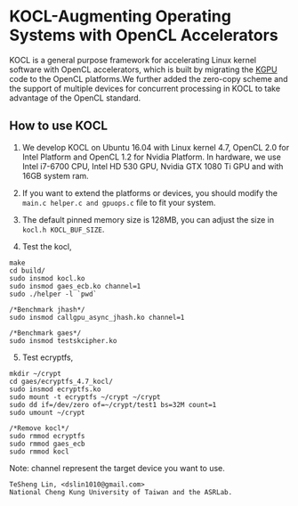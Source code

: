 # KOCL-Augmenting Operating Systems with OpenCL Accelerators

KOCL is a general purpose framework for accelerating Linux kernel software with OpenCL accelerators,
which is built by migrating the [KGPU](https://github.com/wbsun/kgpu) code to the OpenCL platforms.We further added the zero-copy 
scheme and the support of multiple devices for concurrent processing in KOCL to take advantage of the OpenCL standard. 


## How to use KOCL
1. We develop KOCL on Ubuntu 16.04 with Linux kernel 4.7, OpenCL 2.0 for Intel Platform and OpenCL 1.2 for Nvidia Platform.
In hardware, we use Intel i7-6700 CPU, Intel HD 530 GPU, Nvidia GTX 1080 Ti GPU and with 16GB system ram.

2. If you want to extend the platforms or devices, you should modify the `main.c helper.c and gpuops.c` file to fit your
system.

3. The default pinned memory size is 128MB, you can adjust the size in `kocl.h KOCL_BUF_SIZE`.

4. Test the kocl,
```
make
cd build/
sudo insmod kocl.ko
sudo insmod gaes_ecb.ko channel=1 
sudo ./helper -l `pwd`

/*Benchmark jhash*/
sudo insmod callgpu_async_jhash.ko channel=1

/*Benchmark gaes*/
sudo insmod testskcipher.ko
```
5. Test ecryptfs,
```
mkdir ~/crypt
cd gaes/ecryptfs_4.7_kocl/
sudo insmod ecryptfs.ko
sudo mount -t ecryptfs ~/crypt ~/crypt
sudo dd if=/dev/zero of=~/crypt/test1 bs=32M count=1
sudo umount ~/crypt

/*Remove kocl*/
sudo rmmod ecryptfs
sudo rmmod gaes_ecb
sudo rmmod kocl
```
Note: channel represent the target device you want to use. 


```
TeSheng Lin, <dslin1010@gmail.com>
National Cheng Kung University of Taiwan and the ASRLab. 
```

 

